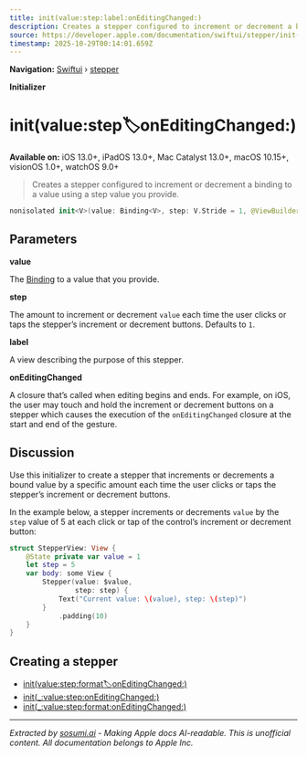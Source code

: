 ```yaml
---
title: init(value:step:label:onEditingChanged:)
description: Creates a stepper configured to increment or decrement a binding to a value using a step value you provide.
source: https://developer.apple.com/documentation/swiftui/stepper/init(value:step:label:oneditingchanged:)
timestamp: 2025-10-29T00:14:01.659Z
---
```


**Navigation:** [Swiftui](/documentation/swiftui) › [stepper](/documentation/swiftui/stepper)

**Initializer**

# init(value:step:label:onEditingChanged:)

**Available on:** iOS 13.0+, iPadOS 13.0+, Mac Catalyst 13.0+, macOS 10.15+, visionOS 1.0+, watchOS 9.0+

> Creates a stepper configured to increment or decrement a binding to a value using a step value you provide.

```swift
nonisolated init<V>(value: Binding<V>, step: V.Stride = 1, @ViewBuilder label: () -> Label, onEditingChanged: @escaping (Bool) -> Void = { _ in }) where V : Strideable
```

## Parameters

**value**

The [Binding](/documentation/swiftui/binding) to a value that you provide.



**step**

The amount to increment or decrement `value` each time the user clicks or taps the stepper’s increment or decrement buttons. Defaults to `1`.



**label**

A view describing the purpose of this stepper.



**onEditingChanged**

A closure that’s called when editing begins and ends. For example, on iOS, the user may touch and hold the increment or decrement buttons on a stepper which causes the execution of the `onEditingChanged` closure at the start and end of the gesture.



## Discussion

Use this initializer to create a stepper that increments or decrements a bound value by a specific amount each time the user clicks or taps the stepper’s increment or decrement buttons.

In the example below, a stepper increments or decrements `value` by the `step` value of 5 at each click or tap of the control’s increment or decrement button:

```swift
struct StepperView: View {
    @State private var value = 1
    let step = 5
    var body: some View {
        Stepper(value: $value,
                step: step) {
            Text("Current value: \(value), step: \(step)")
        }
            .padding(10)
    }
}
```



## Creating a stepper

- [init(value:step:format:label:onEditingChanged:)](/documentation/swiftui/stepper/init(value:step:format:label:oneditingchanged:))
- [init(_:value:step:onEditingChanged:)](/documentation/swiftui/stepper/init(_:value:step:oneditingchanged:))
- [init(_:value:step:format:onEditingChanged:)](/documentation/swiftui/stepper/init(_:value:step:format:oneditingchanged:))

---

*Extracted by [sosumi.ai](https://sosumi.ai) - Making Apple docs AI-readable.*
*This is unofficial content. All documentation belongs to Apple Inc.*
